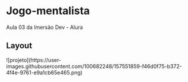 # Jogo-mentalista
Aula 03 da Imersão Dev - Alura
<h2>Layout</h2>
![projeto](https://user-images.githubusercontent.com/100682248/157551859-f46d0f75-b372-4f4e-9761-e9a1cb65e465.png)
